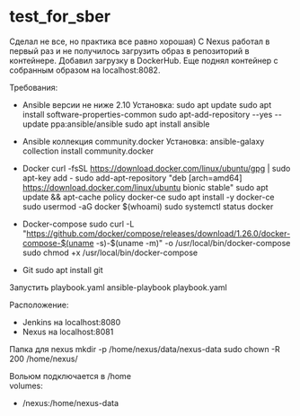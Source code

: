 # test_for_sber

Сделал не все, но практика все равно хорошая)
С Nexus работал в первый раз и не получилось загрузить образ в репозиторий в контейнере. Добавил загрузку в DockerHub. 
Еще поднял контейнер с собранным образом на localhost:8082. 

Требования:
- Ansible версии не ниже 2.10
Установка:
sudo apt update
sudo apt install software-properties-common
sudo apt-add-repository --yes --update ppa:ansible/ansible
sudo apt install ansible

- Ansible коллекция community.docker
Установка: ansible-galaxy collection install community.docker

- Docker
curl -fsSL https://download.docker.com/linux/ubuntu/gpg | sudo apt-key add -
sudo add-apt-repository "deb [arch=amd64] https://download.docker.com/linux/ubuntu bionic stable"
sudo apt update && apt-cache policy docker-ce
sudo apt install -y docker-ce
sudo usermod -aG docker $(whoami)
sudo systemctl status docker

- Docker-compose
sudo curl -L "https://github.com/docker/compose/releases/download/1.26.0/docker-compose-$(uname -s)-$(uname -m)" -o /usr/local/bin/docker-compose
sudo chmod +x /usr/local/bin/docker-compose

- Git
sudo apt install git

Запустить playbook.yaml 
ansible-playbook playbook.yaml

Расположение:
- Jenkins на localhost:8080
- Nexus на localhost:8081

Папка для nexus
mkdir -p /home/nexus/data/nexus-data
sudo chown -R 200 /home/nexus/

Вольюм подключается в /home    
volumes:
  - /nexus:/home/nexus-data
